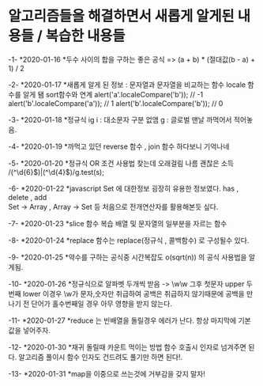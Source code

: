 # 알고리즘들을 해결하면서 새롭게 알게된 내용들 / 복습한 내용들

-1-
*2020-01-16
*두수 사이의 합을 구하는 좋은 공식 => (a + b) \* (절대값(b - a) + 1) / 2

-2-
*2020-01-17
*새롭게 알게 된 정보 : 문자열과 문자열을 비교하는 함수 locale 함수를 알게 됌 sort함수와 연계
alert('a'.localeCompare('b')); // -1
alert('b'.localeCompare('a')); // 1
alert('b'.localeCompare('b')); // 0

-3-
*2020-01-18
*정규식 ig i : 대소문자 구분 없앰 g : 글로벌 맨날 까먹어서 적어놓음.

-4-
*2020-01-19
*까먹고 있던 reverse 함수 , join 함수 하다보니 기억나네

-5-
*2020-01-20
*정규식 OR 조건 사용법 찾는데 오래걸림 나름 괜찮은 소득
/(^\d{6}$)|(^\d{4}$)/g.test(s);

-6-
*2020-01-22
*javascript Set 에 대한정보 굉장히 유용한 정보였다.
has , delete , add  
Set -> Array , Array -> Set 등 처음으로 전개연산자를 활용해본듯 싶다.

-7-
*2020-01-23
*slice 함수 복습
배열 및 문자열의 일부분을 자르는 함수

-8-
*2020-01-24
*replace 함수는 replace(정규식 , 콜백함수) 로 구성될수 있다.

-9-
*2020-01-25
*약수를 구하는 공식중 시간복잡도 o(sqrt(n)) 의 공식 사용법을 알게됨.

-10-
*2020-01-26
*정규식으로 알파벳 두개씩 받음 -> \w\w 그후 첫문자 upper 두번째 lower
이경우 \w가 문자,숫자만 취급하여 공백은 취급하지 않기때문에 공백을 만나기 전 단어가 홀수번째일 경우 아무 영향을 받지 않는다.

-11-
*2020-01-27
*reduce 는 빈배열을 돌릴경우 에러가 난다. 항상 마지막에 기본값을 넣어주자.

-12-
*2020-01-30
*재귀 돌릴때 카운트 먹이는 방법 함수 호출시 인자로 넘겨주면 된다. 알고리즘 풀이시 함수 인자도 건드려도 풀기만 하면 된다!.

-13-
*2020-01-31
*map을 이중으로 쓰는것에 거부감을 갖지 말자!
